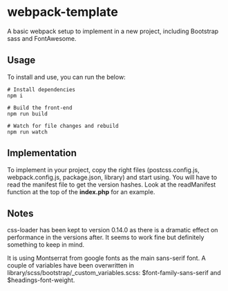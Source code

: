 # webpack-template
A basic webpack setup to implement in a new project, including Bootstrap sass and FontAwesome.

## Usage

To install and use, you can run the below:

	# Install dependencies
	npm i

	# Build the front-end
	npm run build

	# Watch for file changes and rebuild
	npm run watch

## Implementation

To implement in your project, copy the right files (postcss.config.js, webpack.config.js, package.json, library) and start using. You will have to read the manifest file to get the version hashes. Look at the readManifest function at the top of the **index.php** for an example.

## Notes

css-loader has been kept to version 0.14.0 as there is a dramatic effect on performance in the versions after. It seems to work fine but definitely something to keep in mind.

It is using Montserrat from google fonts as the main sans-serif font. A couple of variables have been overwritten in library/scss/bootstrap/\_custom\_variables.scss: $font-family-sans-serif and $headings-font-weight.